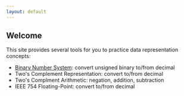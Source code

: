 ```yaml
---
layout: default
---
```

## Welcome
This site provides several tools for you to practice data representation concepts:
- [Binary Number System](ch2.html): convert unsigned binary to/from decimal
- Two's Complement Representation: convert to/from decimal
- Two's Complment Arithmetic: negation, addition, subtraction
- IEEE 754 Floating-Point: convert to/from decimal
